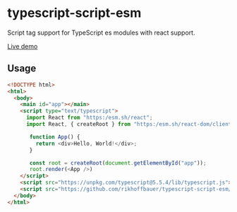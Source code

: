 # typescript-script-esm
Script tag support for TypeScript es modules with react support.

[Live demo](https://rikhoffbauer.github.io/typescript-script-esm/example.html)

## Usage

```html
<!DOCTYPE html>
<html>
  <body>
    <main id="app"></main>
    <script type="text/typescript">
      import React from "https:/esm.sh/react";
      import React, { createRoot } from "https:/esm.sh/react-dom/client";

       function App() {
         return <div>Hello, World!</div>;
       }

       const root = createRoot(document.getElementById("app"));
       root.render(<App />)
    </script>
    <script src="https://unpkg.com/typescript@5.5.4/lib/typescript.js"></script>
    <script src="https://github.com/rikhoffbauer/typescript-script-esm/raw/master/transpiler.js"></script>
  </body>
</html>
```

